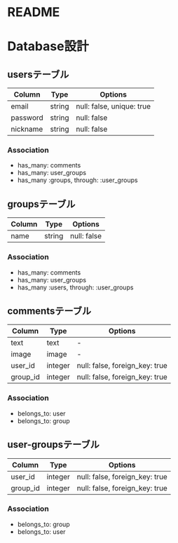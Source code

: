 # README


# Database設計

## usersテーブル

|Column|Type|Options|
|------|----|-------|
|email|string|null: false, unique: true|
|password|string|null: false|
|nickname|string|null: false|

### Association
- has_many: comments
- has_many: user_groups
- has_many :groups, through: :user_groups

## groupsテーブル

|Column|Type|Options|
|------|----|-------|
|name|string|null: false|

### Association
- has_many: comments
- has_many: user_groups
- has_many :users, through: :user_groups

## commentsテーブル

|Column|Type|Options|
|------|----|-------|
|text|text|-|
|image|image|-|
|user_id|integer|null: false, foreign_key: true|
|group_id|integer|null: false, foreign_key: true|

### Association
- belongs_to: user
- belongs_to: group

## user-groupsテーブル

|Column|Type|Options|
|------|----|-------|
|user_id|integer|null: false, foreign_key: true|
|group_id|integer|null: false, foreign_key: true|

### Association
- belongs_to: group
- belongs_to: user